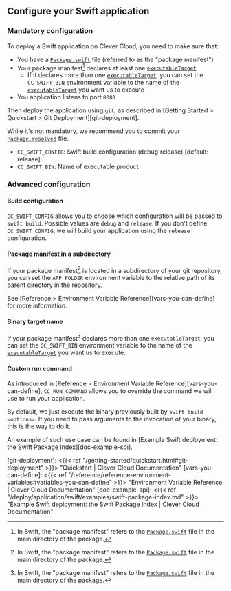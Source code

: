 ## Configure your Swift application

### Mandatory configuration

To deploy a Swift application on Clever Cloud, you need to make sure that:

- You have a [`Package.swift`][package-manifest] file (referred to as the "package manifest")
- Your package manifest[^pm] declares at least one [`executableTarget`][executable-target]
  - If it declares more than one [`executableTarget`][executable-target],
    you can set the `CC_SWIFT_BIN` environment variable
    to the name of the [`executableTarget`][executable-target] you want us to execute
- You application listens to port `8080`

Then deploy the application using `git`, as described in [Getting Started > Quickstart > Git Deployment][git-deployment].

While it's not mandatory, we recommend you to commit your [`Package.resolved`][package-resolved] file.
<!-- TODO: Add env var to force use of resolved versions -->

- `CC_SWIFT_CONFIG`: Swift build configuration (debug|release) [default: release]
- `CC_SWIFT_BIN`: Name of executable product

### Advanced configuration

#### Build configuration

`CC_SWIFT_CONFIG` allows you to choose which configuration will be passed to `swift build`.
Possible values are `debug` and `release`.
If you don't define `CC_SWIFT_CONFIG`, we will build your application using the `release` configuration.

#### Package manifest in a subdirectory

If your package manifest[^pm] is located in a subdirectory of your git repository,
you can set the `APP_FOLDER` environment variable
to the relative path of its parent directory in the repository.

See [Reference > Environment Variable Reference][vars-you-can-define] for more information.

#### Binary target name

If your package manifest[^pm] declares more than one [`executableTarget`][executable-target],
you can set the `CC_SWIFT_BIN` environment variable
to the name of the [`executableTarget`][executable-target] you want us to execute.

#### Custom run command

As introduced in [Reference > Environment Variable Reference][vars-you-can-define],
`CC_RUN_COMMAND` allows you to override the command we will use to run your application.

By default, we just execute the binary previously built by `swift build <options>`.
If you need to pass arguments to the invocation of your binary, this is the way to do it.

An example of such use case can be found in [Example Swift deployment: the Swift Package Index][doc-example-spi].

[^pm]: In Swift, the "package manifest" refers to the [`Package.swift`][package-manifest] file in the main directory of the package.

[package-manifest]: <https://developer.apple.com/documentation/packagedescription> "PackageDescription | Apple Developer Documentation"
[executable-target]: <https://developer.apple.com/documentation/packagedescription/target/executabletarget(name:dependencies:path:exclude:sources:resources:publicheaderspath:csettings:cxxsettings:swiftsettings:linkersettings:plugins:)> "executableTarget(name:dependencies:path:exclude:sources:resources:publicHeadersPath:cSettings:cxxSettings:swiftSettings:linkerSettings:plugins:) | Apple Developer Documentation"
[package-resolved]: <https://github.com/apple/swift-package-manager/blob/809cb152a303926b243edb09ba4f0590e4b0c8b7/Documentation/Usage.md#resolving-versions-packageresolved-file> "swift-package-manager/Documentation/Usage.md at 809cb152a303926b243edb09ba4f0590e4b0c8b7 · apple/swift-package-manager"

[git-deployment]: <{{< ref "/getting-started/quickstart.html#git-deployment" >}}> "Quickstart | Clever Cloud Documentation"
[vars-you-can-define]: <{{< ref "/reference/reference-environment-variables#variables-you-can-define" >}}> "Environment Variable Reference | Clever Cloud Documentation"
[doc-example-spi]: <{{< ref "/deploy/application/swift/examples/swift-package-index.md" >}}> "Example Swift deployment: the Swift Package Index | Clever Cloud Documentation"
